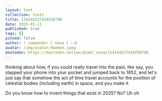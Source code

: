 ```yaml
---
layout: toot
collection: toots
title: 114144237439256796
date: 2025-03-11
published: true
tags: []
pinned: false
author: ⸸ commander ░ nova ⸸ :~$
avatar: /img/avatar/daemon.jpeg
mastodon: https://mastodon.online/@cmdr_nova/114144237439256796
---
```


thinking about how, if you could really travel into the past, like say, you slapped your phone into your pocket and jumped back to 1852, and let's just say that somehow the act of time travel accounts for the position of celestial bodies (including earth) in space, and you make it

Do you know how to invent things that exist in 2025? No? Uh oh
